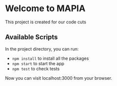 # Welcome to MAPIA

This project is created for our code cuts

## Available Scripts

In the project directory, you can run:

- `npm install` to install all the packages
- `npm start` to start the app
- `npm test` to check tests

Now you can visit localhost:3000 from your browser.